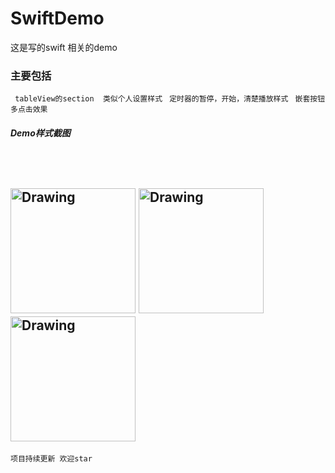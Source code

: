 # SwiftDemo
这是写的swift 相关的demo
### 主要包括
` tableView的section  类似个人设置样式`
` 定时器的暂停，开始，清楚播放样式`
` 嵌套按钮多点击效果`
##### Demo样式截图
<br /><br />
<img src="https://github.com/ISPWang/WSPSwiftDemo/raw/master/ScreenShots/tableViewSection.png" alt="Drawing" width="200px" />
<img src="https://github.com/ISPWang/WSPSwiftDemo/raw/master/ScreenShots/playLocalVideo.png" alt="Drawing" width="200px" />
<img src="https://github.com/ISPWang/WSPSwiftDemo/raw/master/ScreenShots/buttonShareStyle.png" alt="Drawing" width="200px" />
---

`项目持续更新 欢迎star`